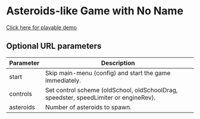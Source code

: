 # Asteroids-like Game with No Name

[Click here for playable demo](https://bluabk.github.io/asteroids/)

## Optional URL parameters
| Parameter | Description                                                                          |
|-----------|--------------------------------------------------------------------------------------|
| start     | Skip main-menu (config) and start the game immediately.                              |
| controls  | Set control scheme (oldSchool, oldSchoolDrag, speedster, speedLimiter or engineRev). |
| asteroids | Number of asteroids to spawn.                                                        |
